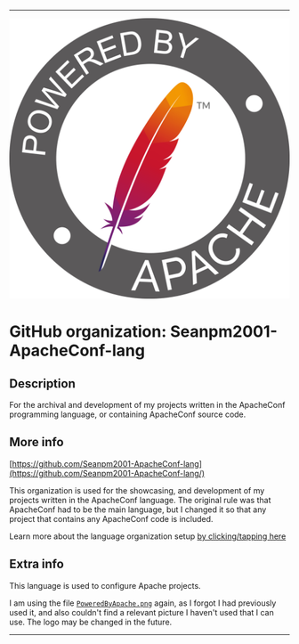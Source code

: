 
***

<!--
<details open><summary><p>Click/tap here to expand/collapse the full resolution (vector) logo for this project</p></summary>

![ApacheConf_Logo.svg failed to load. The file may be missing or corrupt. Check the file path for errors first.](/AdditionalInfo/2/Seanpm2001-ApacheConf-lang/ApacheConf_logo.svg)

</details>

<details><summary><p>Click/tap here to expand/collapse the non-vector (raster) logo for this project</p></summary>
!-->

![PoweredByApache.png failed to load. The file may be missing or corrupt. Check the file path for errors first.](/AdditionalInfo/2/Seanpm2001-ApacheConf-lang/PoweredByApache.png)

<!--
</details>
!-->

# GitHub organization: Seanpm2001-ApacheConf-lang

## Description

For the archival and development of my projects written in the ApacheConf programming language, or containing ApacheConf source code.

## More info

[https://github.com/Seanpm2001-ApacheConf-lang](https://github.com/Seanpm2001-ApacheConf-lang/)

This organization is used for the showcasing, and development of my projects written in the ApacheConf language. The original rule was that ApacheConf had to be the main language, but I changed it so that any project that contains any ApacheConf code is included.

Learn more about the language organization setup [by clicking/tapping here](/AdditionalInfo/LanguageOrgs/README.md)

## Extra info

This language is used to configure Apache projects.

I am using the file [`PoweredByApache.png`](/AdditionalInfo/2/Seanpm2001-ApacheConf-lang/PoweredByApache.png) again, as I forgot I had previously used it, and also couldn't find a relevant picture I haven't used that I can use. The logo may be changed in the future.

***
